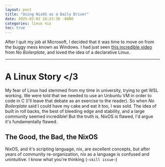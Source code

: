 ```yaml
---
layout: post
title: "Using NixOS as a Daily Driver"
date: 2025-02-02 16:23:30 -0800
categories: linux nix
toc: true
---
```


After I quit my job at Microsoft, I decided that it was time to move on from the buggy mess known as Windows.
I had just seen [this incredible video](https://www.youtube.com/watch?v=CwfKlX3rA6E) from _No Boilerplate_, and loved the idea of a declarative Linux.

---

# A Linux Story </3

My fear of Linux had stemmed from my time in university, trying to get WSL working.
We were told that we needed to use an Unbuntu VM in order to code in C (I'll leave that debate as an exercise to the reader).
So when _No Boilerplate_ said I could have my cake and eat it too, I was sold.
The idea of built in roll backs, the best of bleeding edge and stability, and a large community seemed incredible!
But the truth is, NixOS is flawed, I'd argue it's fundamentally flawed.

## The Good, the Bad, the NixOS

NixOS, and it's scripting language, nix, are excellent concepts, but after years of community re-organization, nix as a language is confused and unintuitive.
I know what you're thinking (`~skill issue~`)
